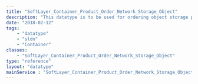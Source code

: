 ```yaml
---
title: "SoftLayer_Container_Product_Order_Network_Storage_Object"
description: "This datatype is to be used for ordering object storage products using the object_storage [SoftLayer_Product_Item_Category](/reference/datatypes/SoftLayer_Product_Item_Category). For object storage products using hub [SoftLayer_Product_Item_Category](/reference/datatypes/SoftLayer_Product_Item_Category) use the [SoftLayer_Container_Product_Order_Network_Storage_Hub](/reference/datatypes/SoftLayer_Container_Product_Order_Network_Storage_Hub) order container. "
date: "2018-02-12"
tags:
    - "datatype"
    - "sldn"
    - "Container"
classes:
    - "SoftLayer_Container_Product_Order_Network_Storage_Object"
type: "reference"
layout: "datatype"
mainService : "SoftLayer_Container_Product_Order_Network_Storage_Object"
---
```


